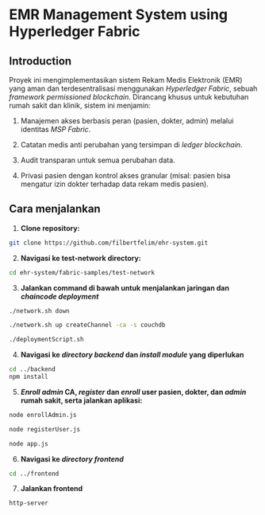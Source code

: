 # EMR Management System using Hyperledger Fabric

## Introduction

Proyek ini mengimplementasikan sistem Rekam Medis Elektronik (EMR) yang aman dan terdesentralisasi menggunakan _Hyperledger Fabric_, sebuah _framework_ _permissioned blockchain_. Dirancang khusus untuk kebutuhan rumah sakit dan klinik, sistem ini menjamin:

1. Manajemen akses berbasis peran (pasien, dokter, admin) melalui identitas _MSP Fabric_.

2. Catatan medis anti perubahan yang tersimpan di _ledger blockchain_.

3. Audit transparan untuk semua perubahan data.

4. Privasi pasien dengan kontrol akses granular (misal: pasien bisa mengatur izin dokter terhadap data rekam medis pasien).

## Cara menjalankan

1.  **Clone repository:**

```bash
git clone https://github.com/filbertfelim/ehr-system.git
```

2.  **Navigasi ke test-network directory:**

```bash
cd ehr-system/fabric-samples/test-network
```

3.  **Jalankan command di bawah untuk menjalankan jaringan dan _chaincode deployment_**

```bash
./network.sh down

./network.sh up createChannel -ca -s couchdb

./deploymentScript.sh
```

4.  **Navigasi ke _directory backend_ dan _install module_ yang diperlukan**

```bash
cd ../backend
npm install
```

5.  **_Enroll admin_ CA, _register_ dan _enroll_ user pasien, dokter, dan _admin_ rumah sakit, serta jalankan aplikasi:**

```bash
node enrollAdmin.js

node registerUser.js

node app.js
```

6.  **Navigasi ke _directory frontend_**

```bash
cd ../frontend
```

7.  **Jalankan frontend**

```
http-server
```

